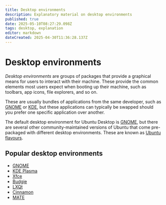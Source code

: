 ```yaml
---
title: Desktop environments
description: Explanatory material on desktop environments
published: true
date: 2025-05-10T08:27:29.098Z
tags: desktop, explanation
editor: markdown
dateCreated: 2025-04-30T11:36:28.137Z
---
```


# Desktop environments

*Desktop environments* are groups of packages that provide a graphical means for users to interact with their machine. These provide the common elements most users expect when booting up their machine, such as toolbars, app icons, file explorers, and so on.

These are usually bundles of applications from the same developer, such as [GNOME](/general/gnome-desktop) or [KDE](), but these applications can typically be swapped should you prefer one specific application over another.

The default desktop environment for Ubuntu Desktop is [GNOME](/general/gnome-desktop.md), but there are several other community-maintained versions of Ubuntu that come pre-packaged with different desktop environments. These are known as [Ubuntu flavours](/ubuntu/flavours).


## Popular desktop environments

* [GNOME](/general/gnome-desktop)
* [KDE Plasma]()
* [Xfce]()
* [Budgie]()
* [LXQt]()
* [Cinnamon]()
* [MATE]()
